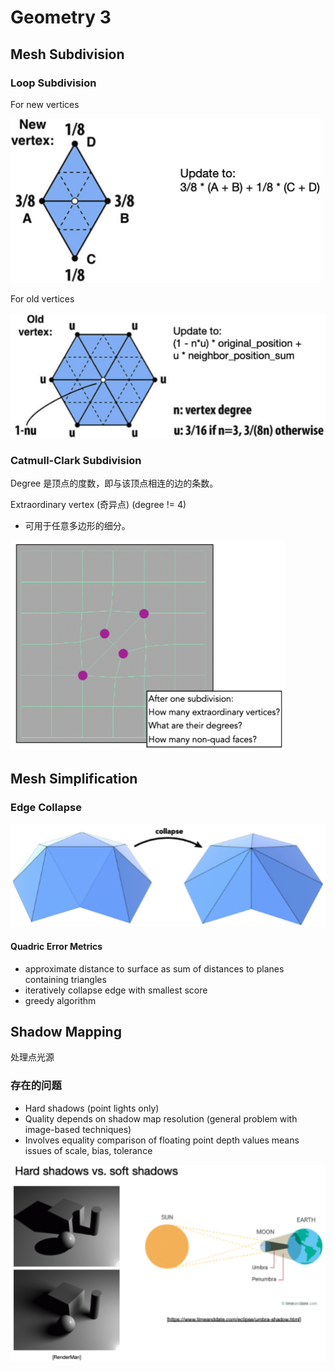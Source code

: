 # Geometry 3

## Mesh Subdivision

### Loop Subdivision

For new vertices

![new vertices](images/P12-0.png)

For old vertices

![old vertices](images/P12-1.png)

### Catmull-Clark Subdivision

Degree 是顶点的度数，即与该顶点相连的边的条数。

Extraordinary vertex (奇异点) (degree != 4)

- 可用于任意多边形的细分。

![extraordinary vertex](images/P12-2.png)

## Mesh Simplification

### Edge Collapse

![edge collapse](images/P12-3.png)

#### Quadric Error Metrics

- approximate distance to surface as sum of distances to planes containing triangles
- iteratively collapse edge with smallest score
- greedy algorithm

## Shadow Mapping

处理点光源

### 存在的问题

- Hard shadows (point lights only)
- Quality depends on shadow map resolution (general problem with image-based techniques)
- Involves equality comparison of floating point depth values means issues of scale, bias, tolerance

![hard shadows](images/P12-4.png)
